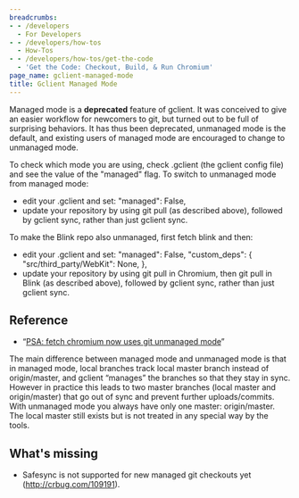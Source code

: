 ```yaml
---
breadcrumbs:
- - /developers
  - For Developers
- - /developers/how-tos
  - How-Tos
- - /developers/how-tos/get-the-code
  - 'Get the Code: Checkout, Build, & Run Chromium'
page_name: gclient-managed-mode
title: Gclient Managed Mode
---
```


Managed mode is a **deprecated** feature of gclient. It was conceived to give an
easier workflow for newcomers to git, but turned out to be full of surprising
behaviors. It has thus been deprecated, unmanaged mode is the default, and
existing users of managed mode are encouraged to change to unmanaged mode.

To check which mode you are using, check .gclient (the gclient config file) and
see the value of the "managed" flag. To switch to unmanaged mode from managed
mode:

*   edit your .gclient and set:
    "managed": False,
*   update your repository by using git pull (as described above),
            followed by gclient sync, rather than just gclient sync.

To make the Blink repo also unmanaged, first fetch blink and then:

*   edit your .gclient and set:
    "managed": False,
    "custom_deps": {
    "src/third_party/WebKit": None,
    },
*   update your repository by using git pull in Chromium, then git pull
            in Blink (as described above), followed by gclient sync, rather than
            just gclient sync.

## Reference

*   “[PSA: fetch chromium now uses git unmanaged
            mode](https://groups.google.com/a/chromium.org/forum/#!topic/chromium-dev/n9N5N3JL2_U)”

The main difference between managed mode and unmanaged mode is that in managed
mode, local branches track local master branch instead of origin/master, and
gclient “manages” the branches so that they stay in sync. However in practice
this leads to two master branches (local master and origin/master) that go out
of sync and prevent further uploads/commits. With unmanaged mode you always have
only one master: origin/master. The local master still exists but is not treated
in any special way by the tools.

## What's missing

*   Safesync is not supported for new managed git checkouts yet
            (<http://crbug.com/109191>).
